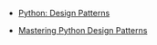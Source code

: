 - [Python: Design Patterns](https://www.linkedin.com/learning/python-design-patterns/)

- [Mastering Python Design Patterns](https://github.com/cundi/Mastering.Python.Design.Patterns)




